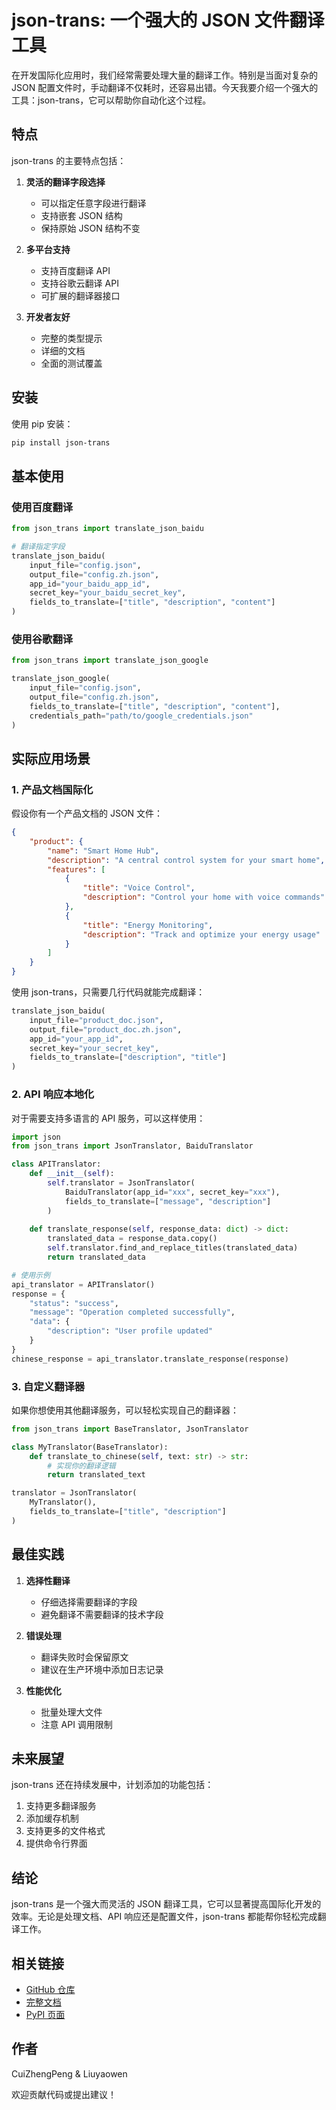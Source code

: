 # json-trans: 一个强大的 JSON 文件翻译工具

在开发国际化应用时，我们经常需要处理大量的翻译工作。特别是当面对复杂的 JSON 配置文件时，手动翻译不仅耗时，还容易出错。今天我要介绍一个强大的工具：json-trans，它可以帮助你自动化这个过程。

## 特点

json-trans 的主要特点包括：

1. **灵活的翻译字段选择**
   - 可以指定任意字段进行翻译
   - 支持嵌套 JSON 结构
   - 保持原始 JSON 结构不变

2. **多平台支持**
   - 支持百度翻译 API
   - 支持谷歌云翻译 API
   - 可扩展的翻译器接口

3. **开发者友好**
   - 完整的类型提示
   - 详细的文档
   - 全面的测试覆盖

## 安装

使用 pip 安装：

```bash
pip install json-trans
```

## 基本使用

### 使用百度翻译

```python
from json_trans import translate_json_baidu

# 翻译指定字段
translate_json_baidu(
    input_file="config.json",
    output_file="config.zh.json",
    app_id="your_baidu_app_id",
    secret_key="your_baidu_secret_key",
    fields_to_translate=["title", "description", "content"]
)
```

### 使用谷歌翻译

```python
from json_trans import translate_json_google

translate_json_google(
    input_file="config.json",
    output_file="config.zh.json",
    fields_to_translate=["title", "description", "content"],
    credentials_path="path/to/google_credentials.json"
)
```

## 实际应用场景

### 1. 产品文档国际化

假设你有一个产品文档的 JSON 文件：

```json
{
    "product": {
        "name": "Smart Home Hub",
        "description": "A central control system for your smart home",
        "features": [
            {
                "title": "Voice Control",
                "description": "Control your home with voice commands"
            },
            {
                "title": "Energy Monitoring",
                "description": "Track and optimize your energy usage"
            }
        ]
    }
}
```

使用 json-trans，只需要几行代码就能完成翻译：

```python
translate_json_baidu(
    input_file="product_doc.json",
    output_file="product_doc.zh.json",
    app_id="your_app_id",
    secret_key="your_secret_key",
    fields_to_translate=["description", "title"]
)
```

### 2. API 响应本地化

对于需要支持多语言的 API 服务，可以这样使用：

```python
import json
from json_trans import JsonTranslator, BaiduTranslator

class APITranslator:
    def __init__(self):
        self.translator = JsonTranslator(
            BaiduTranslator(app_id="xxx", secret_key="xxx"),
            fields_to_translate=["message", "description"]
        )
    
    def translate_response(self, response_data: dict) -> dict:
        translated_data = response_data.copy()
        self.translator.find_and_replace_titles(translated_data)
        return translated_data

# 使用示例
api_translator = APITranslator()
response = {
    "status": "success",
    "message": "Operation completed successfully",
    "data": {
        "description": "User profile updated"
    }
}
chinese_response = api_translator.translate_response(response)
```

### 3. 自定义翻译器

如果你想使用其他翻译服务，可以轻松实现自己的翻译器：

```python
from json_trans import BaseTranslator, JsonTranslator

class MyTranslator(BaseTranslator):
    def translate_to_chinese(self, text: str) -> str:
        # 实现你的翻译逻辑
        return translated_text

translator = JsonTranslator(
    MyTranslator(),
    fields_to_translate=["title", "description"]
)
```

## 最佳实践

1. **选择性翻译**
   - 仔细选择需要翻译的字段
   - 避免翻译不需要翻译的技术字段

2. **错误处理**
   - 翻译失败时会保留原文
   - 建议在生产环境中添加日志记录

3. **性能优化**
   - 批量处理大文件
   - 注意 API 调用限制

## 未来展望

json-trans 还在持续发展中，计划添加的功能包括：

1. 支持更多翻译服务
2. 添加缓存机制
3. 支持更多的文件格式
4. 提供命令行界面

## 结论

json-trans 是一个强大而灵活的 JSON 翻译工具，它可以显著提高国际化开发的效率。无论是处理文档、API 响应还是配置文件，json-trans 都能帮你轻松完成翻译工作。

## 相关链接

- [GitHub 仓库](https://github.com/liyown/json-trans)
- [完整文档](https://github.com/liyown/json-trans#readme)
- [PyPI 页面](https://pypi.org/project/json-trans/)

## 作者

CuiZhengPeng & Liuyaowen

欢迎贡献代码或提出建议！ 